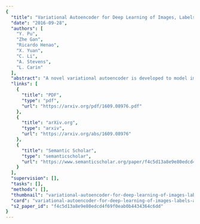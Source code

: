 ```yaml
---
{
  "title": "Variational Autoencoder for Deep Learning of Images, Labels and Captions",
  "date": "2016-09-28",
  "authors": [
    "Y. Pu",
    "Zhe Gan",
    "Ricardo Henao",
    "X. Yuan",
    "C. Li",
    "A. Stevens",
    "L. Carin"
  ],
  "abstract": "A novel variational autoencoder is developed to model images, as well as associated labels or captions. The Deep Generative Deconvolutional Network (DGDN) is used as a decoder of the latent image features, and a deep Convolutional Neural Network (CNN) is used as an image encoder; the CNN is used to approximate a distribution for the latent DGDN features/code. The latent code is also linked to generative models for labels (Bayesian support vector machine) or captions (recurrent neural network). When predicting a label/caption for a new image at test, averaging is performed across the distribution of latent codes; this is computationally efficient as a consequence of the learned CNN-based encoder. Since the framework is capable of modeling the image in the presence/absence of associated labels/captions, a new semi-supervised setting is manifested for CNN learning with images; the framework even allows unsupervised CNN learning, based on images alone.",
  "links": [
    {
      "title": "PDF",
      "type": "pdf",
      "url": "https://arxiv.org/pdf/1609.08976.pdf"
    },
    {
      "title": "arXiv.org",
      "type": "arxiv",
      "url": "https://arxiv.org/abs/1609.08976"
    },
    {
      "title": "Semantic Scholar",
      "type": "semanticscholar",
      "url": "https://www.semanticscholar.org/paper/f4c5d13a8e9e80edcd4f69f0eab0b4434364c6dd"
    }
  ],
  "supervision": [],
  "tasks": [],
  "methods": [],
  "thumbnail": "variational-autoencoder-for-deep-learning-of-images-labels-and-captions-thumb.jpg",
  "card": "variational-autoencoder-for-deep-learning-of-images-labels-and-captions-card.jpg",
  "s2_paper_id": "f4c5d13a8e9e80edcd4f69f0eab0b4434364c6dd"
}
---
```



